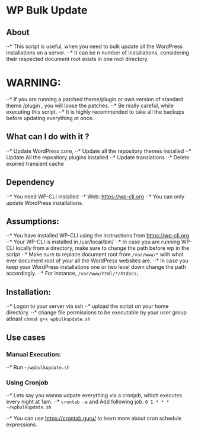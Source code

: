 # WP Bulk Update

## About

⋅⋅*  This script is useful, when you need to bulk update all the WordPress installations on a server.
⋅⋅*  It can be n number of installations, considering their respected document root exists in one root directory.

# WARNING:

⋅⋅* If you are running a patched theme/plugin or own version of standard theme /plugin , you will loose the patches.
⋅⋅* Be really careful, while executing this script.
⋅⋅* It is highly recommended to take all the backups before updating everything at once.

## What can I do with it ?

⋅⋅* Update WordPress core,
⋅⋅* Update all the repository themes installed
⋅⋅* Update All the repository plugins installed
⋅⋅* Update translations
⋅⋅* Delete expired transient cache

## Dependency
⋅⋅* You need WP-CLI installed
⋅⋅* Web: https://wp-cli.org
⋅⋅* You can only update WordPress installations.

## Assumptions:
⋅⋅* You have installed WP-CLI using the instructions from https://wp-cli.org
⋅⋅* Your WP-CLI is installed in /usr/local/bin/
⋅⋅* In case you are running WP-CLI locally from a directory, make sure to change the path before wp in the script
⋅⋅* Make sure to replace document root from `/var/www/*` with what ever document root of your all the WordPress websites are.
⋅⋅* In case you keep your WordPress installations one or two level down change the path accordingly.
⋅⋅* For instance, `/var/www/html/*/htdocs;`

## Installation:
⋅⋅* Logon to your server via ssh
⋅⋅* upload the script on your home directory.
⋅⋅* change file permissions to be executable by your user group atleast `chmod g+x wpbulkupdate.sh`

## Use cases

###  Manual Execution:

⋅⋅* Run `~/wpbulkupdate.sh`

### Using Cronjob

⋅⋅* Lets say you wanna udpate everything via a cronjob, which executes every night at 1am.
⋅⋅* `crontab -e` and Add following job.
`0 1 * * *  ~/wpbulkupdate.sh`

⋅⋅* You can use https://crontab.guru/ to learn more about cron schedule expressions.

